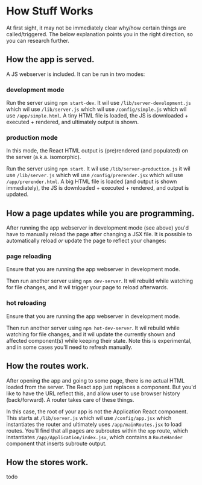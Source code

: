 # How Stuff Works
At first sight, it may not be immediately clear why/how certain things are called/triggered. The below explanation points you in the right direction, so you can research further.


## How the app is served.
A JS webserver is included. It can be run in two modes:

### development mode
Run the server using `npm start-dev`.
It wil use `/lib/server-development.js` which wil use `/lib/server.js` which wil use `/config/simple.js` which wil use `/app/simple.html`. A tiny HTML file is loaded, the JS is downloaded + executed + rendered, and ultimately output is shown.

### production mode
In this mode, the React HTML output is (pre)rendered (and populated) on the server (a.k.a. isomorphic).

Run the server using `npm start`.
It wil use `/lib/server-production.js` it wil use `/lib/server.js` which wil use `/config/prerender.jsx` which wil use `/app/prerender.html`. A big HTML file is loaded (and output is shown immediately), the JS is downloaded + executed + rendered, and output is updated.


## How a page updates while you are programming.
After running the app webserver in development mode (see above) you'd have to manually reload the page after changing a JSX file.
It is possible to automatically reload _or_ update the page to reflect your changes:

### page reloading
Ensure that you are running the app webserver in development mode.

Then run another server using `npm dev-server`.
It wil rebuild while watching for file changes, and it wil trigger your page to reload afterwards.

### hot reloading
Ensure that you are running the app webserver in development mode.

Then run another server using `npm hot-dev-server`.
It wil rebuild while watching for file changes, and it wil update the currently shown and affected component(s) while keeping their state.
Note this is experimental, and in some cases you'll need to refresh manually.


## How the routes work.
After opening the app and going to some page, there is no actual HTML loaded from the server. The React app just replaces a component.
But you'd like to have the URL reflect this, and allow user to use browser history (back/forward). A router takes care of these things.

In this case, the root of your app is not the Application React component.
This starts at `/lib/server.js` which wil use `/config/app.jsx` which instantiates the router and ultimately uses `/app/mainRoutes.jsx` to load routes.
You'll find that all pages are subroutes within the `app` route, which instantiates `/app/Application/index.jsx`, which contains a `RouteHander` component that inserts subroute output.


## How the stores work.
todo
